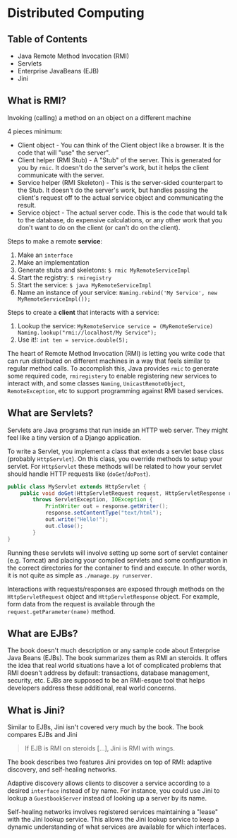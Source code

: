 # Distributed Computing

## Table of Contents

- Java Remote Method Invocation (RMI)
- Servlets
- Enterprise JavaBeans (EJB)
- Jini

## What is RMI?

Invoking (calling) a method on an object on a different machine

4 pieces minimum:

- Client object -
  You can think of the Client object like a browser. It is the code that will "use" the server".
- Client helper (RMI Stub) -
  A "Stub" of the server. This is generated for you by `rmic`. It doesn't do the server's work, but it
  helps the client communicate with the server.
- Service helper (RMI Skeleton) -
  This is the server-sided counterpart to the Stub. It doesn't do the server's work, but handles passing
  the client's request off to the actual service object and communicating the result.
- Service object -
  The actual server code. This is the code that would talk to the database, do expensive calculations,
  or any other work that you don't want to do on the client (or can't do on the client).

Steps to make a remote **service**:

1. Make an `interface`
2. Make an implementation
3. Generate stubs and skeletons: `$ rmic MyRemoteServiceImpl`
4. Start the registry: `$ rmiregistry`
5. Start the service: `$ java MyRemoteServiceImpl`
6. Name an instance of your service: `Naming.rebind('My Service', new MyRemoteServiceImpl());`

Steps to create a **client** that interacts with a service:

1. Lookup the service: `MyRemoteService service = (MyRemoteService) Naming.lookup("rmi://localhost/My Service");`
2. Use it!: `int ten = service.double(5);`

The heart of Remote Method Invocation (RMI) is letting you write code that can run distributed
on different machines in a way that feels similar to regular method calls. To accomplish this,
Java provides `rmic` to generate some required code, `rmiregistery` to enable registering
new services to interact with, and some classes `Naming`, `UnicastRemoteObject`, `RemoteException`,
etc to support programming against RMI based services.

## What are Servlets?

Servlets are Java programs that run inside an HTTP web server. They might feel like a tiny version of a Django application.

To write a Servlet, you implement a class that extends a servlet base class (probably `HttpServlet`).
On this class, you override methods to setup your servlet.
For `HttpServlet` these methods will be related to how your servlet should handle HTTP requests like (`doGet`/`doPost`).

```java
public class MyServlet extends HttpServlet {
    public void doGet(HttpServletRequest request, HttpServletResponse response)
        throws ServletException, IOException {
            PrintWriter out = response.getWriter();
            response.setContentType("text/html");
            out.write("Hello!");
            out.close();
        }
}
```

Running these servlets will involve setting up some sort of servlet container (e.g. Tomcat) and
placing your compiled servlets and some configuration in the correct directories for the container
to find and execute. In other words, it is not quite as simple as `./manage.py runserver`.

Interactions with requests/responses are exposed through methods on the `HttpServletRequest` object
and `HttpServletResponse` object. For example, form data from the request is available through the
`request.getParameter(name)` method.

## What are EJBs?

The book doesn't much description or any sample code about Enterprise Java Beans (EJBs).
The book summarizes them as RMI an steroids. It offers the idea that real world situations
have a lot of complicated problems that RMI doesn't address by default: transactions,
database management, security, etc. EJBs are supposed to be an RMI-esque tool that helps
developers address these additional, real world concerns.

## What is Jini?

Similar to EJBs, Jini isn't covered very much by the book. The book compares EJBs and Jini

> If EJB is RMI on steroids [...], Jini is RMI with wings.

The book describes two features Jini provides on top of RMI: adaptive discovery,
and self-healing networks.

Adaptive discovery allows clients to discover a service according to a desired `interface`
instead of by name. For instance, you could use Jini to lookup a `GuestbookServer` instead
of looking up a server by its name.

Self-healing networks involves registered services maintaining a "lease" with the Jini
lookup service. This allows the Jini lookup service to keep a dynamic understanding of
what services are available for which interfaces.
